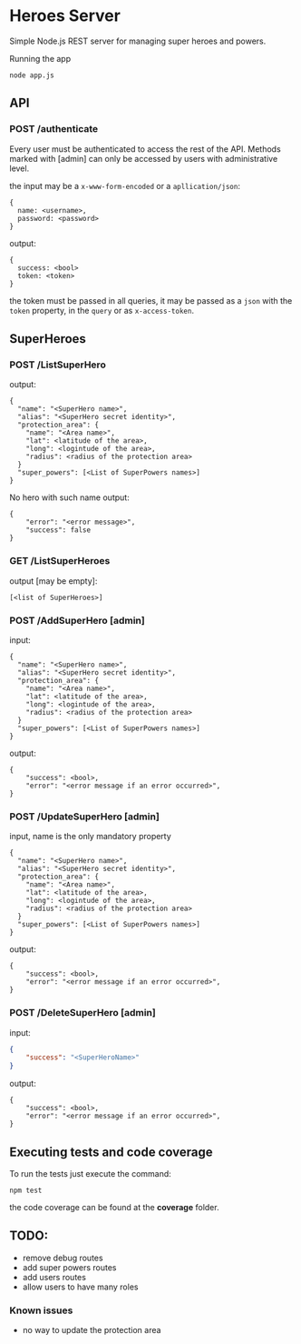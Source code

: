 # Heroes Server

Simple Node.js REST server for managing super heroes and powers.


Running the app
```
node app.js
```

## API
### POST /authenticate
Every user must be authenticated to access the rest of the API.
Methods marked with [admin] can only be accessed by users with administrative level.

the input may be a `x-www-form-encoded` or a `apllication/json`:
```
{
  name: <username>,
  password: <password>
}
```

output:
```
{
  success: <bool>
  token: <token>
}
```

the token must be passed in all queries, it may be passed as a `json` with the `token` property, in the `query` or as `x-access-token`.

## SuperHeroes

### POST /ListSuperHero
output:
```
{
  "name": "<SuperHero name>",
  "alias": "<SuperHero secret identity>",
  "protection_area": {
    "name": "<Area name>",
    "lat": <latitude of the area>,
    "long": <logintude of the area>,
    "radius": <radius of the protection area>
  }
  "super_powers": [<List of SuperPowers names>]
}
```

No hero with such name output:
```
{
    "error": "<error message>",
    "success": false
}
```

### GET /ListSuperHeroes
output [may be empty]:
```
[<list of SuperHeroes>]
```

### POST /AddSuperHero [admin]
input:
```
{
  "name": "<SuperHero name>",
  "alias": "<SuperHero secret identity>",
  "protection_area": {
    "name": "<Area name>",
    "lat": <latitude of the area>,
    "long": <logintude of the area>,
    "radius": <radius of the protection area>
  }
  "super_powers": [<List of SuperPowers names>]
}
```
output:
```
{
    "success": <bool>,
    "error": "<error message if an error occurred>",
}
```

### POST /UpdateSuperHero [admin]
input, name is the only mandatory property
```
{
  "name": "<SuperHero name>",
  "alias": "<SuperHero secret identity>",
  "protection_area": {
    "name": "<Area name>",
    "lat": <latitude of the area>,
    "long": <logintude of the area>,
    "radius": <radius of the protection area>
  }
  "super_powers": [<List of SuperPowers names>]
}
```

output:
```
{
    "success": <bool>,
    "error": "<error message if an error occurred>",
}
```

### POST /DeleteSuperHero [admin]
input:
```json
{
    "success": "<SuperHeroName>"
}
```

output:
```
{
    "success": <bool>,
    "error": "<error message if an error occurred>",
}
```

## Executing tests and code coverage
To run the tests just execute the command:
```
npm test
```
the code coverage can be found at the **coverage** folder.


## TODO:
- remove debug routes
- add super powers routes
- add users routes
- allow users to have many roles

### Known issues
- no way to update the protection area